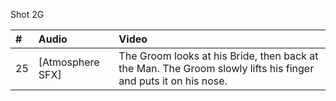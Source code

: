 Shot 2G

| # | Audio | Video |
|:---|:---|:---|
| 25 | [Atmosphere SFX] | The Groom looks at his Bride, then back at the Man. The Groom slowly lifts his finger and puts it on his nose. |
